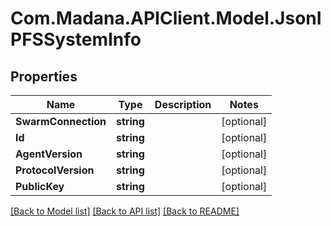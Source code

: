 
# Com.Madana.APIClient.Model.JsonIPFSSystemInfo

## Properties

Name | Type | Description | Notes
------------ | ------------- | ------------- | -------------
**SwarmConnection** | **string** |  | [optional] 
**Id** | **string** |  | [optional] 
**AgentVersion** | **string** |  | [optional] 
**ProtocolVersion** | **string** |  | [optional] 
**PublicKey** | **string** |  | [optional] 

[[Back to Model list]](../README.md#documentation-for-models)
[[Back to API list]](../README.md#documentation-for-api-endpoints)
[[Back to README]](../README.md)

